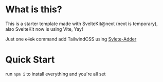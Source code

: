 # What is this?   
This is a starter template made with SvelteKit@next (next is temporary), also SvelteKit now is using Vite, Yay!

Just one ~~click~~ command add TailwindCSS using [Svlete-Adder](https://github.com/svelte-add/svelte-adders)

# Quick Start  
run `npm i` to install everything and you're all set
